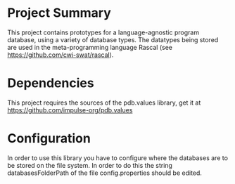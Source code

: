# Project Summary

This project contains prototypes for a language-agnostic program database, using a variety of database types. 
The datatypes being stored are used in the meta-programming language Rascal (see https://github.com/cwi-swat/rascal).

# Dependencies

This project requires the sources of the pdb.values library, get it at https://github.com/impulse-org/pdb.values

# Configuration

In order to use this library you have to configure where the databases are to be stored on the file system. In order to do this the string databasesFolderPath of the file config.properties should be edited.
